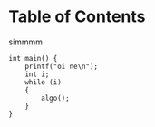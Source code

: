 
# Table of Contents



simmmm

    int main() {
    	printf("oi ne\n");
    	int i;
    	while (i)
    	{
    		algo();
    	}
    }

